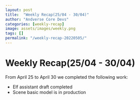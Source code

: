```yaml
---
layout: post
title:  "Weekly Recap(25/04 - 30/04)"
author: "Andverse Core Devs"
categories: [weekly-recap]
image: assets/images/weekly.png
tags: []
permalink: "/weekly-recap-20220505/"
---
```


# Weekly Recap(25/04 - 30/04)

From April 25 to April 30 we completed the following work:

- Elf assistant draft completed
- Scene basic model is in production